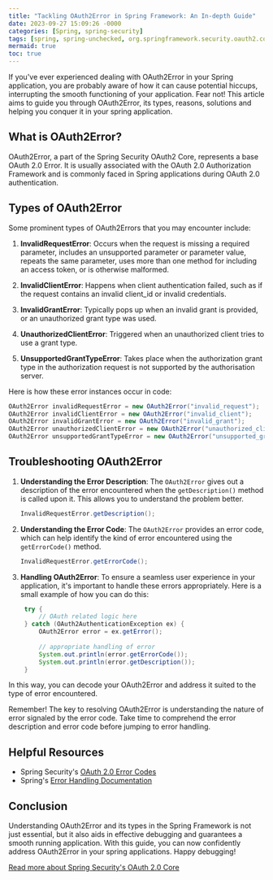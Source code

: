 ```yaml
---
title: "Tackling OAuth2Error in Spring Framework: An In-depth Guide"
date: 2023-09-27 15:09:26 -0000
categories: [Spring, spring-security]
tags: [spring, spring-unchecked, org.springframework.security.oauth2.core]
mermaid: true
toc: true
---
```



If you've ever experienced dealing with OAuth2Error in your Spring application, you are probably aware of how it can cause potential hiccups, interrupting the smooth functioning of your application. Fear not! This article aims to guide you through OAuth2Error, its types, reasons, solutions and helping you conquer it in your spring application.

## What is OAuth2Error?

OAuth2Error, a part of the Spring Security OAuth2 Core, represents a base OAuth 2.0 Error. It is usually associated with the OAuth 2.0 Authorization Framework and is commonly faced in Spring applications during OAuth 2.0 authentication. 

## Types of OAuth2Error

Some prominent types of OAuth2Errors that you may encounter include:

1. **InvalidRequestError**: Occurs when the request is missing a required parameter, includes an unsupported parameter or parameter value, repeats the same parameter, uses more than one method for including an access token, or is otherwise malformed.
   
2. **InvalidClientError**: Happens when client authentication failed, such as if the request contains an invalid client_id or invalid credentials.
   
3. **InvalidGrantError**: Typically pops up when an invalid grant is provided, or an unauthorized grant type was used.
   
4. **UnauthorizedClientError**: Triggered when an unauthorized client tries to use a grant type.

5. **UnsupportedGrantTypeError**: Takes place when the authorization grant type in the authorization request is not supported by the authorisation server.

Here is how these error instances occur in code:

```java
OAuth2Error invalidRequestError = new OAuth2Error("invalid_request");
OAuth2Error invalidClientError = new OAuth2Error("invalid_client");
OAuth2Error invalidGrantError = new OAuth2Error("invalid_grant");
OAuth2Error unauthorizedClientError = new OAuth2Error("unauthorized_client");
OAuth2Error unsupportedGrantTypeError = new OAuth2Error("unsupported_grant_type");
```

## Troubleshooting OAuth2Error
 
1. **Understanding the Error Description**: The `OAuth2Error` gives out a description of the error encountered when the `getDescription()` method is called upon it. This allows you to understand the problem better.
    
    ```java
   InvalidRequestError.getDescription();
   ```

2. **Understanding the Error Code**: The `OAuth2Error` provides an error code, which can help identify the kind of error encountered using the `getErrorCode()` method.
   
   ```java
   InvalidRequestError.getErrorCode();
   ```

3. **Handling OAuth2Error**: To ensure a seamless user experience in your application, it's important to handle these errors appropriately. Here is a small example of how you can do this:

   ```java
    try {
        // OAuth related logic here
    } catch (OAuth2AuthenticationException ex) {
        OAuth2Error error = ex.getError();
        
        // appropriate handling of error 
        System.out.println(error.getErrorCode());
        System.out.println(error.getDescription());
    }
   ```

In this way, you can decode your OAuth2Error and address it suited to the type of error encountered.

Remember! The key to resolving OAuth2Error is understanding the nature of error signaled by the error code. Take time to comprehend the error description and error code before jumping to error handling.

## Helpful Resources 

- Spring Security's [OAuth 2.0 Error Codes](https://docs.spring.io/spring-security/site/docs/current/reference/html5/#oauth2login-error-codes)
- Spring's [Error Handling Documentation](https://docs.spring.io/spring-framework/docs/current/reference/html/web.html#error-handling)

## Conclusion 

Understanding OAuth2Error and its types in the Spring Framework is not just essential, but it also aids in effective debugging and guarantees a smooth running application. With this guide, you can now confidently address OAuth2Error in your spring applications. Happy debugging!

[Read more about Spring Security's OAuth 2.0 Core](https://docs.spring.io/spring-security/site/docs/current/reference/html5/#oauth2)